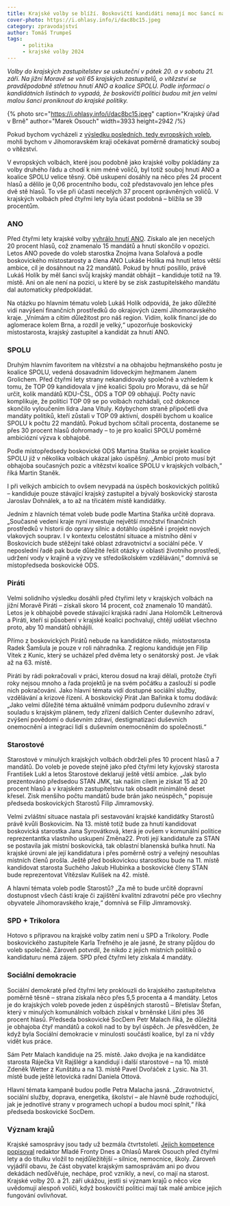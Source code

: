 ```yaml
---
title: Krajské volby se blíží. Boskovičtí kandidáti nemají moc šancí na úspěch
cover-photo: https://i.ohlasy.info/i/dac8bc15.jpeg
category: zpravodajství
author: Tomáš Trumpeš
tags:
     - politika
     - krajské volby 2024
---
```


*Volby do krajských zastupitelstev se uskuteční v pátek 20. a v sobotu 21. září. Na jižní Moravě se volí 65 krajských zastupitelů, o vítězství se pravděpodobně střetnou hnutí ANO a koalice SPOLU. Podle informací o kandidátních listinách to vypadá, že boskovičtí politici budou mít jen velmi malou šanci proniknout do krajské politiky.*

{% photo src="https://i.ohlasy.info/i/dac8bc15.jpeg" caption="Krajský úřad v Brně" author="Marek Osouch" width=3933 height=2942 /%}

Pokud bychom vycházeli z [výsledku posledních, tedy evropských voleb](https://ohlasy.info/clanky/2024/06/eurovolby.html), mohli bychom v Jihomoravském kraji očekávat poměrně dramatický souboj o vítězství. 

V evropských volbách, které jsou podobně jako krajské volby pokládány za volby druhého řádu a chodí k nim méně voličů, byl totiž souboj hnutí ANO a koalice SPOLU velice těsný. Obě uskupení dosáhly na něco přes 24 procent hlasů a dělilo je 0,06 procentního bodu, což představovalo jen lehce přes dvě stě hlasů. To vše při účasti necelých 37 procent oprávněných voličů. V krajských volbách před čtyřmi lety byla účast podobná – blížila se 39 procentům.

### ANO

Před čtyřmi lety krajské volby [vyhrálo hnutí ANO](https://ohlasy.info/clanky/2020/10/vysledky-voleb.html). Získalo ale jen necelých 20 procent hlasů, což znamenalo 15 mandátů a hnutí skončilo v opozici. Letos ANO povede do voleb starostka Znojma Ivana Solařová a podle boskovického místostarosty a člena ANO Lukáše Holíka má hnutí letos větší ambice, cíl je dosáhnout na 22 mandátů. Pokud by hnutí posílilo, právě Lukáš Holík by měl šanci svůj krajský mandát obhájit – kandiduje totiž na 19. místě. Ani on ale není na pozici, u které by se zisk zastupitelského mandátu dal automaticky předpokládat.

Na otázku po hlavním tématu voleb Lukáš Holík odpovídá, že jako důležité vidí navýšení finančních prostředků do okrajových území Jihomoravského kraje. „Vnímám a cítím důležitost pro náš region. Vidím, kolik financí jde do aglomerace kolem Brna, a rozdíl je velký,“ upozorňuje boskovický místostarosta, krajský zastupitel a kandidát za hnutí ANO.

### SPOLU

Druhým hlavním favoritem na vítězství a na obhajobu hejtmanského postu je koalice SPOLU, vedená dosavadním lidoveckým hejtmanem Janem Grolichem. Před čtyřmi lety strany nekandidovaly společně a vzhledem k tomu, že TOP 09 kandidovala v jiné koalici Spolu pro Moravu, dá se hůř určit, kolik mandátů KDU-ČSL, ODS a TOP 09 obhajují. Počty navíc komplikuje, že politici TOP 09 se po volbách rozhádali, což dokonce skončilo vyloučením lídra Jana Vituly. Kdybychom straně připočetli dva mandáty politiků, kteří zůstali v TOP 09 aktivní, dospěli bychom u koalice SPOLU k počtu 22 mandátů. Pokud bychom sčítali procenta, dostaneme se přes 30 procent hlasů dohromady – to je pro koalici SPOLU poměrně ambiciózní výzva k obhajobě.

Podle místopředsedy boskovické ODS Martina Staňka se projekt koalice SPOLU již v několika volbách ukázal jako úspěšný. „Ambicí proto musí být obhajoba současných pozic a vítězství koalice SPOLU v krajských volbách,“ říká Martin Staněk.

I při velkých ambicích to ovšem nevypadá na úspěch boskovických politiků – kandiduje pouze stávající krajský zastupitel a bývalý boskovický starosta Jaroslav Dohnálek, a to až na třicátém místě kandidátky. 

Jedním z hlavních témat voleb bude podle Martina Staňka určitě doprava. „Současné vedení kraje nyní investuje největší množství finančních prostředků v historii do opravy silnic a dotáhlo úspěšně i projekt nových vlakových souprav. I v kontextu celostátní situace a místního dění v Boskovicích bude stěžejní také oblast zdravotnictví a sociální péče. V neposlední řadě pak bude důležité řešit otázky v oblasti životního prostředí, udržení vody v krajině a výzvy ve středoškolském vzdělávání,“ domnívá se místopředseda boskovické ODS.

### Piráti

Velmi solidního výsledku dosáhli před čtyřimi lety v krajských volbách na jižní Moravě Piráti – získali skoro 14 procent, což znamenalo 10 mandátů. Letos je k obhajobě povede stávající krajská radní Jana Holomčík Leitnerová a Piráti, kteří si působení v krajské koalici pochvalují, chtějí udělat všechno proto, aby 10 mandátů obhájili.

Přímo z boskovických Pirátů nebude na kandidátce nikdo, místostarosta Radek Šamšula je pouze v roli náhradníka. Z regionu kandiduje jen Filip Vítek z Kunic, který se ucházel před dvěma lety o senátorský post. Je však až na 63. místě.

Piráti by rádi pokračovali v práci, kterou dosud na kraji dělali, protože čtyři roky nejsou mnoho a řada projektů je na svém počátku a zaslouží si podle nich pokračování. Jako hlavní témata vidí dostupné sociální služby, vzdělávání a krizové řízení. A boskovický Pirát Jan Bařinka k tomu dodává: „Jako velmi důležité téma aktuálně vnímám podporu duševního zdraví v souladu s krajským plánem, tedy zřízení dalších Center duševního zdraví, zvýšení povědomí o duševním zdraví, destigmatizaci duševních onemocnění a integraci lidí s duševním onemocněním do společnosti.“

### Starostové

Starostové v minulých krajských volbách obdrželi přes 10 procent hlasů a 7 mandátů. Do voleb je povede stejně jako před čtyřmi lety kyjovský starosta František Lukl a letos Starostové deklarují ještě větší ambice. „Jak bylo prezentováno předsedou STAN JMK, tak naším cílem je získat 15 až 20 procent hlasů a v krajském zastupitelstvu tak obsadit minimálně deset křesel. Zisk menšího počtu mandátů bude brán jako neúspěch,“ popisuje předseda boskovických Starostů Filip Jimramovský.

Velmi zvláštní situace nastala při sestavování krajské kandidátky Starostů právě kvůli Boskovicím. Na 13. místě totiž bude za hnutí kandidovat boskovická starostka Jana Syrovátková, která je ovšem v komunální politice reprezentantka vlastního uskupení Změna22. Proti její kandidatuře za STAN se postavila jak místní boskovická, tak oblastní blanenská buňka hnutí. Na krajské úrovni ale její kandidatura i přes poměrně ostrý a veřejný nesouhlas místních členů prošla. Ještě před boskovickou starostkou bude na 11. místě kandidovat starosta Suchého Jakub Hlubinka a boskovické členy STAN bude reprezentovat Vítězslav Kulíšek na 42. místě.

A hlavní témata voleb podle Starostů? „Za mě to bude určitě dopravní dostupnost všech částí kraje či zajištění kvalitní zdravotní péče pro všechny obyvatele Jihomoravského kraje,“ domnívá se Filip Jimramovský.

### SPD + Trikolora

Hotovo s přípravou na krajské volby zatím není u SPD a Trikolory. Podle boskovického zastupitele Karla Trefného je ale jasné, že strany půjdou do voleb společně. Zároveň potvrdil, že nikdo z jejich místních politiků o kandidaturu nemá zájem. SPD před čtyřmi lety získala 4 mandáty.

### Sociální demokracie

Sociální demokraté před čtyřmi lety proklouzli do krajského zastupitelstva poměrně těsně – strana získala něco přes 5,5 procenta a 4 mandáty. Letos je do krajských voleb povede jeden z úspěšných starostů – Břetislav Štefan, který v minulých komunálních volbách získal v brněnské Líšni přes 36 procent hlasů. Předseda boskovické SocDem Petr Malach říká, že důležitá je obhajoba čtyř mandátů a cokoli nad to by byl úspěch. Je přesvědčen, že když byla Sociální demokracie v minulosti součástí koalice, byl za ní vždy vidět kus práce. 

Sám Petr Malach kandiduje na 25. místě. Jako dvojka je na kandidátce starosta Ráječka Vít Rajšlégr a kandidují i další starostové – na 10. místě Zdeněk Wetter z Kunštátu a na 13. místě Pavel Dvořáček z Lysic. Na 31. místě bude ještě letovická radní Daniela Ottová.

Hlavní témata kampaně budou podle Petra Malacha jasná. „Zdravotnictví, sociální služby, doprava, energetika, školství – ale hlavně bude rozhodující, jak je jednotlivé strany v programech uchopí a budou moci splnit,“ říká předseda boskovické SocDem.

### Význam krajů

Krajské samosprávy jsou tady už bezmála čtvrtstoletí. [Jejich kompetence popisoval](https://ohlasy.info/clanky/2020/09/co-dela-kraj.html) redaktor Mladé Fronty Dnes a Ohlasů Marek Osouch před čtyřmi lety a do titulku vložil to nejdůležitější – silnice, nemocnice, školy. Zároveň vyjádřil obavu, že část obyvatel krajským samosprávám ani po dvou dekádách nedůvěřuje, nechápe, proč vznikly, a neví, co mají na starost. Krajské volby 20. a 21. září ukážou, jestli si význam krajů o něco více uvědomují alespoň voliči, když boskovičtí politici mají tak malé ambice jejich fungování ovlivňovat.